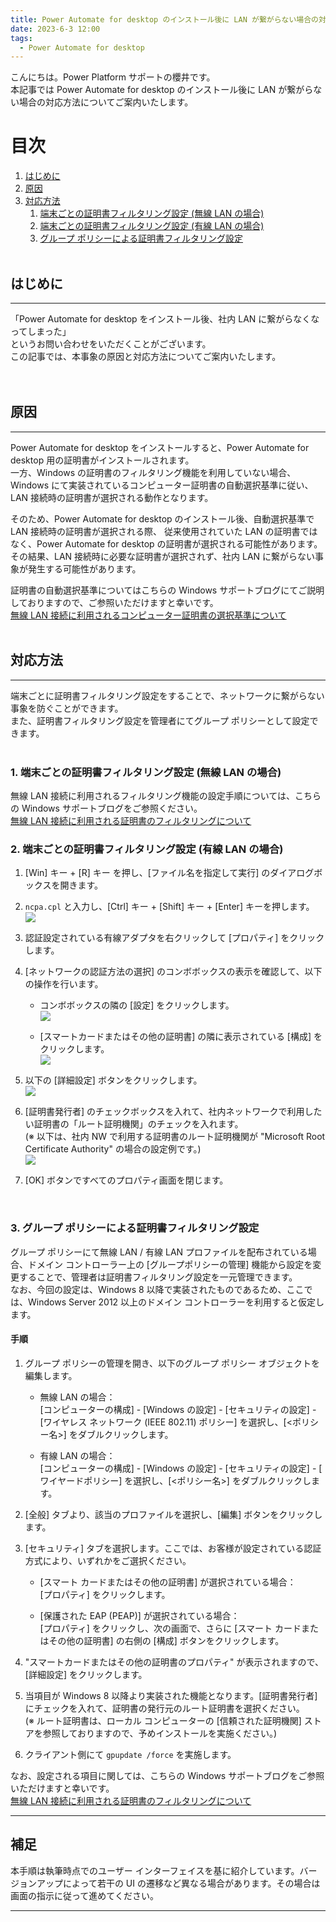```yaml
---
title: Power Automate for desktop のインストール後に LAN が繋がらない場合の対応方法
date: 2023-6-3 12:00
tags:
  - Power Automate for desktop
---
```


こんにちは。Power Platform サポートの櫻井です。  
本記事では Power Automate for desktop のインストール後に LAN が繋がらない場合の対応方法についてご案内いたします。

<!-- more -->
# 目次

1. [はじめに](#anchor-intro)
1. [原因](#anchor-reason) 
1. [対応方法](#anchor-measure)
   1. [端末ごとの証明書フィルタリング設定 (無線 LAN の場合)](#anchor-measure-wireless-lan)
   1. [端末ごとの証明書フィルタリング設定 (有線 LAN の場合)](#anchor-measure-wired-lan)
   1. [グループ ポリシーによる証明書フィルタリング設定](#anchor-measure-gpo)
<br/><br/>

<a id='anchor-intro'></a>
## はじめに
---
「Power Automate for desktop をインストール後、社内 LAN に繋がらなくなってしまった」  
というお問い合わせをいただくことがございます。  
この記事では、本事象の原因と対応方法についてご案内いたします。  
<br/><br/>

<a id='anchor-reason'></a>
## 原因
---
Power Automate for desktop をインストールすると、Power Automate for desktop 用の証明書がインストールされます。  
一方、Windows の証明書のフィルタリング機能を利用していない場合、Windows にて実装されているコンピューター証明書の自動選択基準に従い、  
LAN 接続時の証明書が選択される動作となります。  

そのため、Power Automate for desktop のインストール後、自動選択基準で LAN 接続時の証明書が選択される際、 
従来使用されていた LAN の証明書ではなく、Power Automate for desktop の証明書が選択される可能性があります。  
その結果、LAN 接続時に必要な証明書が選択されず、社内 LAN に繋がらない事象が発生する可能性があります。  

証明書の自動選択基準についてはこちらの Windows サポートブログにてご説明しておりますので、ご参照いただけますと幸いです。  
[無線 LAN 接続に利用されるコンピューター証明書の選択基準について](https://jpwinsup.github.io/blog/2021/02/02/WirelessNetwork/Wi-Fi/Selection-criteria-for-certificates-used-for-wireless-LAN-connections/)
<br/><br/>

<a id='anchor-measure'></a>
## 対応方法
---
端末ごとに証明書フィルタリング設定をすることで、ネットワークに繋がらない事象を防ぐことができます。  
また、証明書フィルタリング設定を管理者にてグループ ポリシーとして設定できます。  
<br/>

<a id='anchor-measure-wireless-lan'></a>
### 1. 端末ごとの証明書フィルタリング設定 (無線 LAN の場合)
無線 LAN 接続に利用されるフィルタリング機能の設定手順については、こちらの Windows サポートブログをご参照ください。  
[無線 LAN 接続に利用される証明書のフィルタリングについて](https://jpwinsup.github.io/blog/2021/02/02/WirelessNetwork/Wi-Fi/Filtering-of-certificates-used-for-wireless-LAN-connections/)
<br/>

<a id='anchor-measure-wired-lan'></a>
### 2. 端末ごとの証明書フィルタリング設定 (有線 LAN の場合)
  1.  [Win] キー + [R] キー を押し、[ファイル名を指定して実行] のダイアログボックスを開きます。  
  1. `ncpa.cpl` と入力し、[Ctrl] キー + [Shift] キー + [Enter] キーを押します。  
     ![](./power-automate-desktop-not-connected-to-lan/wired-lan-filter-setting1.png)

  1. 認証設定されている有線アダプタを右クリックして [プロパティ] をクリックします。  

  1. [ネットワークの認証方法の選択] のコンボボックスの表示を確認して、以下の操作を行います。  

     * コンボボックスの隣の [設定] をクリックします。  
     ![](./power-automate-desktop-not-connected-to-lan/wired-lan-filter-setting2.png)  

     * [スマートカードまたはその他の証明書] の隣に表示されている [構成] をクリックします。  
     ![](./power-automate-desktop-not-connected-to-lan/wired-lan-filter-setting3.png)

  1. 以下の [詳細設定] ボタンをクリックします。  
  ![](./power-automate-desktop-not-connected-to-lan/wired-lan-filter-setting4.png)

  1. [証明書発行者] のチェックボックスを入れて、社内ネットワークで利用したい証明書の「ルート証明機関」のチェックを入れます。  
    (※ 以下は、社内 NW で利用する証明書のルート証明機関が "Microsoft Root Certificate Authority" の場合の設定例です。)  
  ![](./power-automate-desktop-not-connected-to-lan/wired-lan-filter-setting5.png)

  1. [OK] ボタンですべてのプロパティ画面を閉じます。  
<br/>

<a id='anchor-measure-gpo'></a>
### 3. グループ ポリシーによる証明書フィルタリング設定 
グループ ポリシーにて無線 LAN / 有線 LAN プロファイルを配布されている場合、ドメイン コントローラー上の [グループポリシーの管理] 機能から設定を変更することで、管理者は証明書フィルタリング設定を一元管理できます。  
なお、今回の設定は、Windows 8 以降で実装されたものであるため、ここでは、Windows Server 2012 以上のドメイン コントローラーを利用すると仮定します。  

#### 手順
1. グループ ポリシーの管理を開き、以下のグループ ポリシー オブジェクトを編集します。  
   * 無線 LAN の場合：  
     [コンピューターの構成] - [Windows の設定] - [セキュリティの設定] - [ワイヤレス ネットワーク (IEEE 802.11) ポリシー] を選択し、[<ポリシー名>] をダブルクリックします。  

   * 有線 LAN の場合：  
     [コンピューターの構成] - [Windows の設定] - [セキュリティの設定] - [ ワイヤードポリシー] を選択し、[<ポリシー名>] をダブルクリックします。  

1. [全般] タブより、該当のプロファイルを選択し、[編集] ボタンをクリックします。  

1. [セキュリティ] タブを選択します。ここでは、お客様が設定されている認証方式により、いずれかをご選択ください。
   * [スマート カードまたはその他の証明書] が選択されている場合：  
     [プロパティ] をクリックします。  
   
   * [保護された EAP (PEAP)] が選択されている場合：  
     [プロパティ] をクリックし、次の画面で、さらに [スマート カードまたはその他の証明書] の右側の [構成] ボタンをクリックします。  

1. "スマートカードまたはその他の証明書のプロパティ" が表示されますので、[詳細設定] をクリックします。  

1. 当項目が Windows 8 以降より実装された機能となります。[証明書発行者] にチェックを入れて、証明書の発行元のルート証明書を選択ください。  
   (※ ルート証明書は、ローカル コンピューターの [信頼された証明機関] ストアを参照しておりますので、予めインストールを実施ください。)

1. クライアント側にて `gpupdate /force` を実施します。  

なお、設定される項目に関しては、こちらの Windows サポートブログをご参照いただけますと幸いです。  
[無線 LAN 接続に利用される証明書のフィルタリングについて](https://jpwinsup.github.io/blog/2021/02/02/WirelessNetwork/Wi-Fi/Filtering-of-certificates-used-for-wireless-LAN-connections/)

---

## 補足

本手順は執筆時点でのユーザー インターフェイスを基に紹介しています。バージョンアップによって若干の UI の遷移など異なる場合があります。その場合は画面の指示に従って進めてください。



---
